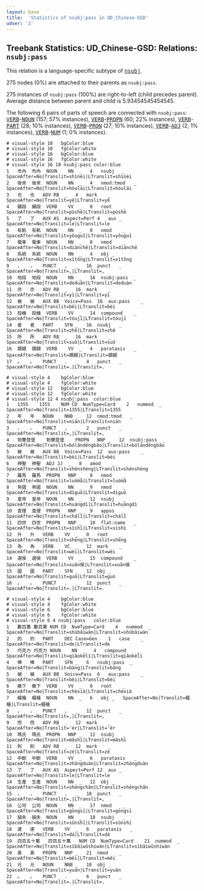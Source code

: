 ```yaml
---
layout: base
title:  'Statistics of nsubj:pass in UD_Chinese-GSD'
udver: '2'
---
```


## Treebank Statistics: UD_Chinese-GSD: Relations: `nsubj:pass`

This relation is a language-specific subtype of <tt><a href="zh_gsd-dep-nsubj.html">nsubj</a></tt>.

275 nodes (0%) are attached to their parents as `nsubj:pass`.

275 instances of `nsubj:pass` (100%) are right-to-left (child precedes parent).
Average distance between parent and child is 5.93454545454545.

The following 6 pairs of parts of speech are connected with `nsubj:pass`: <tt><a href="zh_gsd-pos-VERB.html">VERB</a></tt>-<tt><a href="zh_gsd-pos-NOUN.html">NOUN</a></tt> (157; 57% instances), <tt><a href="zh_gsd-pos-VERB.html">VERB</a></tt>-<tt><a href="zh_gsd-pos-PROPN.html">PROPN</a></tt> (60; 22% instances), <tt><a href="zh_gsd-pos-VERB.html">VERB</a></tt>-<tt><a href="zh_gsd-pos-PART.html">PART</a></tt> (28; 10% instances), <tt><a href="zh_gsd-pos-VERB.html">VERB</a></tt>-<tt><a href="zh_gsd-pos-PRON.html">PRON</a></tt> (27; 10% instances), <tt><a href="zh_gsd-pos-VERB.html">VERB</a></tt>-<tt><a href="zh_gsd-pos-ADJ.html">ADJ</a></tt> (2; 1% instances), <tt><a href="zh_gsd-pos-VERB.html">VERB</a></tt>-<tt><a href="zh_gsd-pos-NUM.html">NUM</a></tt> (1; 0% instances).


~~~ conllu
# visual-style 10	bgColor:blue
# visual-style 10	fgColor:white
# visual-style 16	bgColor:blue
# visual-style 16	fgColor:white
# visual-style 16 10 nsubj:pass	color:blue
1	市內	市內	NOUN	NN	_	4	nsubj	_	SpaceAfter=No|Translit=shìnèi|LTranslit=shìnèi
2	後來	後來	NOUN	NN	_	4	nmod:tmod	_	SpaceAfter=No|Translit=hòulái|LTranslit=hòulái
3	也	也	ADV	RB	_	4	mark	_	SpaceAfter=No|Translit=yě|LTranslit=yě
4	鋪設	鋪設	VERB	VV	_	0	root	_	SpaceAfter=No|Translit=pùshè|LTranslit=pùshè
5	了	了	AUX	AS	Aspect=Perf	4	aux	_	SpaceAfter=No|Translit=le|LTranslit=le
6	有軌	有軌	NOUN	NN	_	8	nmod	_	SpaceAfter=No|Translit=yǒuguǐ|LTranslit=yǒuguǐ
7	電車	電車	NOUN	NN	_	8	nmod	_	SpaceAfter=No|Translit=diànchē|LTranslit=diànchē
8	系統	系統	NOUN	NN	_	4	obj	_	SpaceAfter=No|Translit=xìtǒng|LTranslit=xìtǒng
9	，	，	PUNCT	,	_	16	punct	_	SpaceAfter=No|Translit=,|LTranslit=,
10	地段	地段	NOUN	NN	_	16	nsubj:pass	_	SpaceAfter=No|Translit=deduàn|LTranslit=deduàn
11	亦	亦	ADV	RB	_	16	mark	_	SpaceAfter=No|Translit=yì|LTranslit=yì
12	被	被	AUX	BB	Voice=Pass	16	aux:pass	_	SpaceAfter=No|Translit=bèi|LTranslit=bèi
13	投機	投機	VERB	VV	_	14	compound	_	SpaceAfter=No|Translit=tóujī|LTranslit=tóujī
14	者	者	PART	SFN	_	16	nsubj	_	SpaceAfter=No|Translit=zhě|LTranslit=zhě
15	所	所	ADV	RB	_	16	mark	_	SpaceAfter=No|Translit=suǒ|LTranslit=suǒ
16	覬覦	覬覦	VERB	VV	_	4	parataxis	_	SpaceAfter=No|Translit=覬覦|LTranslit=覬覦
17	。	。	PUNCT	.	_	4	punct	_	SpaceAfter=No|Translit=.|LTranslit=.

~~~


~~~ conllu
# visual-style 4	bgColor:blue
# visual-style 4	fgColor:white
# visual-style 12	bgColor:blue
# visual-style 12	fgColor:white
# visual-style 12 4 nsubj:pass	color:blue
1	1355	1355	NUM	CD	NumType=Card	2	nummod	_	SpaceAfter=No|Translit=1355|LTranslit=1355
2	年	年	NOUN	NNB	_	12	nmod:tmod	_	SpaceAfter=No|Translit=nián|LTranslit=nián
3	，	，	PUNCT	,	_	2	punct	_	SpaceAfter=No|Translit=,|LTranslit=,
4	勃蘭登堡	勃蘭登堡	PROPN	NNP	_	12	nsubj:pass	_	SpaceAfter=No|Translit=bólándēngbǎo|LTranslit=bólándēngbǎo
5	被	被	AUX	BB	Voice=Pass	12	aux:pass	_	SpaceAfter=No|Translit=bèi|LTranslit=bèi
6	神聖	神聖	ADJ	JJ	_	8	amod	_	SpaceAfter=No|Translit=shénshèng|LTranslit=shénshèng
7	羅馬	羅馬	PROPN	NNP	_	8	nmod	_	SpaceAfter=No|Translit=luómǎ|LTranslit=luómǎ
8	帝國	帝國	NOUN	NN	_	9	nmod	_	SpaceAfter=No|Translit=dìguó|LTranslit=dìguó
9	皇帝	皇帝	NOUN	NN	_	12	nsubj	_	SpaceAfter=No|Translit=huángdì|LTranslit=huángdì
10	查理	查理	PROPN	NNP	_	9	appos	_	SpaceAfter=No|Translit=chálǐ|LTranslit=chálǐ
11	四世	四世	PROPN	NNP	_	10	flat:name	_	SpaceAfter=No|Translit=sìshì|LTranslit=sìshì
12	升	升	VERB	VV	_	0	root	_	SpaceAfter=No|Translit=shēng|LTranslit=shēng
13	為	為	VERB	VC	_	12	mark	_	SpaceAfter=No|Translit=wèi|LTranslit=wèi
14	選侯	選侯	VERB	VV	_	15	compound	_	SpaceAfter=No|Translit=xuǎn侯|LTranslit=xuǎn侯
15	國	國	PART	SFN	_	12	obj	_	SpaceAfter=No|Translit=guó|LTranslit=guó
16	。	。	PUNCT	.	_	12	punct	_	SpaceAfter=No|Translit=.|LTranslit=.

~~~


~~~ conllu
# visual-style 4	bgColor:blue
# visual-style 4	fgColor:white
# visual-style 6	bgColor:blue
# visual-style 6	fgColor:white
# visual-style 6 4 nsubj:pass	color:blue
1	數百萬	數百萬	NUM	CD	NumType=Card	4	nummod	_	SpaceAfter=No|Translit=shùbǎiwàn|LTranslit=shùbǎiwàn
2	的	的	PART	DEC	Case=Gen	1	case	_	SpaceAfter=No|Translit=de|LTranslit=de
3	巧克力	巧克力	NOUN	NN	_	4	compound	_	SpaceAfter=No|Translit=qiǎokèlì|LTranslit=qiǎokèlì
4	棒	棒	PART	SFN	_	6	nsubj:pass	_	SpaceAfter=No|Translit=bàng|LTranslit=bàng
5	被	被	AUX	BB	Voice=Pass	6	aux:pass	_	SpaceAfter=No|Translit=bèi|LTranslit=bèi
6	撤下	撤下	VERB	VV	_	0	root	_	SpaceAfter=No|Translit=chèxià|LTranslit=chèxià
7	櫃檯	櫃檯	NOUN	NN	_	6	obj	_	SpaceAfter=No|Translit=櫃檯|LTranslit=櫃檯
8	，	，	PUNCT	,	_	12	punct	_	SpaceAfter=No|Translit=,|LTranslit=,
9	而	而	ADV	RB	_	12	mark	_	SpaceAfter=No|Translit='ér|LTranslit='ér
10	瑪氏	瑪氏	PROPN	NNP	_	12	nsubj	_	SpaceAfter=No|Translit=mǎshì|LTranslit=mǎshì
11	則	則	ADV	RB	_	12	mark	_	SpaceAfter=No|Translit=zé|LTranslit=zé
12	中斷	中斷	VERB	VV	_	6	parataxis	_	SpaceAfter=No|Translit=zhōngduàn|LTranslit=zhōngduàn
13	了	了	AUX	AS	Aspect=Perf	12	aux	_	SpaceAfter=No|Translit=le|LTranslit=le
14	生產	生產	NOUN	NN	_	12	obj	_	SpaceAfter=No|Translit=shēngchǎn|LTranslit=shēngchǎn
15	，	，	PUNCT	,	_	18	punct	_	SpaceAfter=No|Translit=,|LTranslit=,
16	公司	公司	NOUN	NN	_	17	nmod	_	SpaceAfter=No|Translit=gōngsī|LTranslit=gōngsī
17	損失	損失	NOUN	NN	_	18	nsubj	_	SpaceAfter=No|Translit=sǔnshī|LTranslit=sǔnshī
18	達	達	VERB	VV	_	6	parataxis	_	SpaceAfter=No|Translit=dá|LTranslit=dá
19	四百五十萬	四百五十萬	NUM	CD	NumType=Card	21	nummod	_	SpaceAfter=No|Translit=sìbǎiwǔshíwàn|LTranslit=sìbǎiwǔshíwàn
20	美	美	PROPN	NNP	_	21	nmod	_	SpaceAfter=No|Translit=měi|LTranslit=měi
21	元	元	NOUN	NNB	_	18	obj	_	SpaceAfter=No|Translit=yuán|LTranslit=yuán
22	。	。	PUNCT	.	_	6	punct	_	SpaceAfter=No|Translit=.|LTranslit=.

~~~


